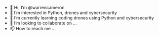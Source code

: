 - 👋 Hi, I’m @warrencameron
- 👀 I’m interested in Python, drones and cybersecurity
- 🌱 I’m currently learning coding drones using Python and cybersecurity
- 💞️ I’m looking to collaborate on ...
- 📫 How to reach me ...

<!---
warrencameron/warrencameron is a ✨ special ✨ repository because its `README.md` (this file) appears on your GitHub profile.
You can click the Preview link to take a look at your changes.
--->
